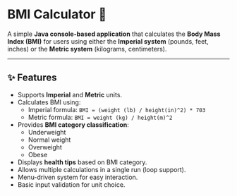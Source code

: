 # BMI Calculator 🧮

A simple **Java console-based application** that calculates the **Body Mass Index (BMI)** for users using either the **Imperial system** (pounds, feet, inches) or the **Metric system** (kilograms, centimeters).

---

## ✨ Features
- Supports **Imperial** and **Metric** units.
- Calculates BMI using:
  - Imperial formula: `BMI = (weight (lb) / height(in)^2) * 703`
  - Metric formula: `BMI = weight (kg) / height(m)^2`
- Provides **BMI category classification**:
  - Underweight
  - Normal weight
  - Overweight
  - Obese
- Displays **health tips** based on BMI category.
- Allows multiple calculations in a single run (loop support).
- Menu-driven system for easy interaction.
- Basic input validation for unit choice.


